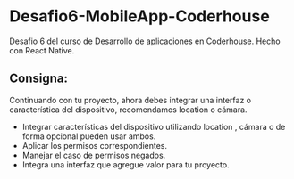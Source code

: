 # Desafio6-MobileApp-Coderhouse
Desafio 6 del curso de Desarrollo de aplicaciones en Coderhouse. Hecho con React Native.

## Consigna: 
Continuando con tu proyecto, ahora debes integrar una interfaz o característica del dispositivo, recomendamos location o cámara.
- Integrar características del dispositivo utilizando location , cámara o de forma opcional pueden usar ambos.
- Aplicar los permisos correspondientes.
- Manejar el caso de permisos negados.
- Integra una interfaz que agregue valor para tu proyecto.

